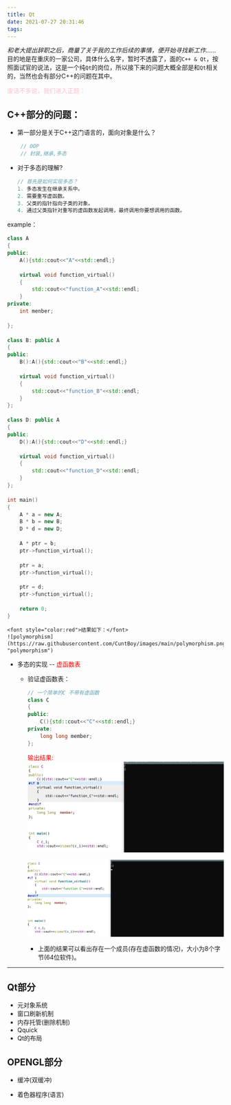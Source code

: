 ```yaml
---
title: Qt
date: 2021-07-27 20:31:46
tags:
---
```


*和老大提出辞职之后，商量了关于我的工作后续的事情，便开始寻找新工作......*
	目的地是在重庆的一家公司，具体什么名字，暂时不透露了，面的`C++ & Qt`，按照面试官的说法，这是一个纯`Qt`的岗位，所以接下来的问题大概全部是和`Qt`相关的，当然也会有部分C++的问题在其中。

<!-- more -->

<font style="color:pink">废话不多说，我们进入正题：</font>

## C++部分的问题：

- 第一部分是关于C++这门语言的，面向对象是什么？

  ```C++
   // OOP
   // 封装,继承,多态
  ```

- 对于多态的理解?

  ```C++ 
  // 首先是如何实现多态？
  1. 多态发生在继承关系中。
  2. 需要重写虚函数。
  3. 父类的指针指向子类的对象。
  4. 通过父类指针对重写的虚函数发起调用，最终调用你要想调用的函数。
  ```
example：
  ```C++
class A
  {
  public:
      A(){std::cout<<"A"<<std::endl;}
  
      virtual void function_virtual()
      {
          std::cout<<"function_A"<<std::endl;
      }
  private:
      int menber;
  
  };
  
  class B: public A
  {
  public:
      B():A(){std::cout<<"B"<<std::endl;}
  
      virtual void function_virtual()
      {
          std::cout<<"function_B"<<std::endl;
      }
  };
  
  class D: public A
  {
  public:
      D():A(){std::cout<<"D"<<std::endl;}
  
      virtual void function_virtual()
      {
          std::cout<<"function_D"<<std::endl;
      }
  };
  
  int main()
  {
      A * a = new A;
      B * b = new B;
      D * d = new D;
  
      A * ptr = b;
      ptr->function_virtual();
  
      ptr = a;
      ptr->function_virtual();
  
      ptr = d;
      ptr->function_virtual();
  	
      return 0;
  }
  
  ```
	<font style="color:red">结果如下：</font>
	![polymorphism](https://raw.githubusercontent.com/CuntBoy/images/main/polymorphism.png "polymorphism")


- 多态的实现 -- <font style="color:red">虚函数表</font>

  - 验证虚函数表：

    ```C++
    // 一个简单的C 不带有虚函数 
    class C
    {
    public:
        C(){std::cout<<"C"<<std::endl;}
    private:
        long long member;
    };
    ```
	<font style="color:red">输出结果:</font> ![virtual_table](https://raw.githubusercontent.com/CuntBoy/images/main/virtual_table_1.png "virtual table 1")
  	
  	![virtual table 2](https://raw.githubusercontent.com/CuntBoy/images/main/virtual_table_2.png "virtual table 2")
  	
  	- 上面的结果可以看出存在一个成员(存在虚函数的情况)，大小为8个字节(64位软件)。

---

## Qt部分

- 元对象系统
- 窗口刷新机制
- 内存托管(删除机制)
- Qquick
- Qt的布局



## OPENGL部分

- 缓冲(双缓冲)

- 着色器程序(语言)

  